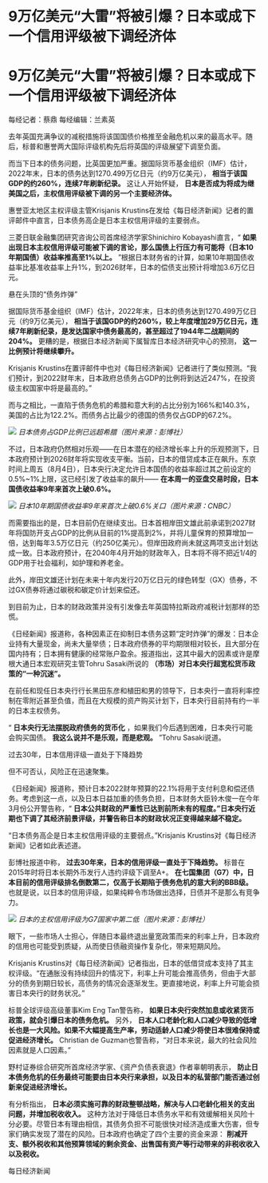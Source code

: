 # 9万亿美元“大雷”将被引爆？日本或成下一个信用评级被下调经济体

# 9万亿美元“大雷”将被引爆？日本或成下一个信用评级被下调经济体

每经记者：蔡鼎 每经编辑：兰素英

去年英国充满争议的减税措施将该国国债价格推至金融危机以来的最高水平。随后，标普和惠誉两大国际评级机构先后将英国的评级展望下调至负面。

而当下日本的债务问题，比英国更加严重。据国际货币基金组织（IMF）估计，2022年末，日本的债务达到1270.499万亿日元（约9万亿美元），
**相当于该国GDP的约260%，连续7年刷新纪录。** 这让人开始怀疑， **日本是否成为将成为继美国之后，主权信用评级被下调的另一个主要经济体。**

惠誉亚太地区主权评级主管Krisjanis Krustins在发给《每日经济新闻》记者的置评邮件中直言，日本债务高企是日本主权信用评级的主要弱点。

三菱日联金融集团研究咨询公司首席经济学家Shinichiro Kobayashi直言，“
**如果出现日本主权信用评级可能被下调的言论，那么国债上行压力有可能将（日本10年期国债）收益率推高至1%以上。**
”根据日本财务省的计算，如果10年期国债收益率比基准收益率上升1%，到2026财年，日本的偿债支出预计将增加3.6万亿日元。

悬在头顶的“债务炸弹”

据国际货币基金组织（IMF）估计，2022年末，日本的债务达到1270.499万亿日元（约9万亿美元），
**相当于该国GDP的约260%，较上年度增加29万亿日元，连续7年刷新纪录，是发达国家中债务最高的，甚至超过了1944年二战期间的204%。**
更糟的是，根据日本经济新闻下属智库日本经济研究中心的预测， **这一比例预计将继续攀升。**

Krisjanis
Krustins在置评邮件中也对《每日经济新闻》记者进行了类似预测。“我们预计，到2022财年末，日本政府总债务占GDP的比例将到达近247%，在投资级主权国家中将是最高的。”

而与之相比，一直陷于债务危机的希腊和意大利的占比分别为166%和140.3%，美国的占比为122.2%。而债务占比最少的德国的债务仅占GDP的67.2%。

![](https://inews.gtimg.com/om_bt/OpnKYOgWWV2gUNxXYVkTIosPlZQbcF2JxDlyCMH4WPLlcAA/1000)
_日本债务占GDP比例已远超希腊（图片来源：彭博社）_

不过，日本政府仍然相对乐观——在日本潜在的经济增长率上升的乐观预测下，日本政府预计到2026财年将实现收支平衡。当前，日本的借贷成本正在飙升。东京时间上周五（8月4日），日本央行决定允许日本国债的收益率超过其之前设定的0.5%~1%上限，这已经引发了收益率的飙升——
**在本周一的亚盘交易时段，日本国债收益率9年来首次上破0.6%。**

![](https://inews.gtimg.com/om_bt/OdiZ5t2An5zbTon8eTE7EVUNfmt_IBLmRvWy7MZMiCwrIAA/1000)
_日本10年期国债收益率9年来首次上破0.6%关口（图片来源：CNBC）_

而需要指出的是，日本目前仍在继续支出。日本首相岸田文雄此前承诺到2027财年将国防开支占GDP的比例从目前的1%提高到2%，并将儿童保育的预算增加一倍，达到每年3.5万亿日元（约250亿美元）。但岸田政府尚未就这两项支出计划达成一致。日本政府预计，在2040年4月开始的财政年入，日本将不得不把近1/4的GDP用于社会福利，如护理和养老金。

此外，岸田文雄还计划在未来十年内发行20万亿日元的绿色转型（GX）债券，不过GX债券将通过碳税和碳定价计划来偿还。

到目前为止，日本的财政政策并没有引发像去年英国特拉斯政府减税计划那样的恐慌。

《日经新闻》报道称，各种因素正在抑制日本债务这颗“定时炸弹”的爆发：日本企业持有大量现金，尚未大量举债；日本政府债券的平均期限相对较长，且大部分在国内持有；日本拥有健康的经常账户盈余。报道指出，这其中最大的因素或许是摩根大通日本宏观研究主管Tohru
Sasaki所说的 **（市场）对日本央行超宽松货币政策的“一种沉迷”。**

在前任和现任日本央行行长黑田东彦和植田和男的领导下，日本央行一直将利率控制在零附近甚至负值，而且在大规模的资产购买计划下，日本央行目前持有约一半的日本主权债务。

“ **日本央行无法摆脱政府债务的货币化** ，如果我们今后遇到困难，日本央行可能会购买国债。 **我这么说并不是乐观，而是悲观。** ”Tohru
Sasaki说道。

过去30年，日本信用评级一直处于下降趋势

但不可否认，风险正在迅速聚集。

《日经新闻》报道称，预计日本2022财年预算的22.1%将用于支付利息和偿还债务。考虑到这一点，以及日本日益加重的债务负担，日本财务大臣铃木俊一在今年3月份公开警告称，“
**日本公共财政的严重性已达到前所未有的程度。”日本央行近期也下调了其经济前景评级，并警告称日本的财政状况正变得越来越不稳定。**

“日本债务高企是日本主权信用评级的主要弱点。”Krisjanis Krustins对《每日经济新闻》记者如此表述道。

彭博社报道中称， **过去30年来，日本的信用评级一直处于下降趋势。** 标普在2015年时将日本长期外币发行人违约评级下调至A+。
**在七国集团（G7）中，日本目前的信用评级排名倒数第二，仅高于长期陷于债务危机的意大利的BBB级。**
也就是说，以日本的信用评级，如果纯粹令市场做出选择，日债并不是那么有竞争力。

![](https://inews.gtimg.com/om_bt/OoUlZm5ZfSppDsi7i_vFe_ryCGtMPyTHddgoufYgGUPzwAA/1000)
_日本的主权信用评级为G7国家中第二低（图片来源：彭博社）_

眼下，一些市场人士担心，伴随日本最终退出量宽政策而来的利率上升，日本政府的信用也可能受到质疑，从而使日债融资操作复杂化，带来短期风险。

Krisjanis
Krustins对《每日经济新闻》记者指出，日本的低借贷成本支持了其主权评级。“在通胀没有持续回升的情况下，利率上升可能会推高债务，但由于大部分的债务到期日较长，高债务的情况会逐渐发生。更直接地说，利率上升可能会损害日本央行的财务状况。”

标普全球评级高级董事Kim Eng Tan警告称， **如果日本央行突然加息或收紧货币政策，就会引爆日本的债务危机。** 另外，
**日本人口老龄化和人口减少导致的低增长也是一大风险。如果不大幅提高生产率，劳动适龄人口减少将使日本很难保持或促进经济增长。** Christian de
Guzman也警告称，“对日本来说，最大的社会风险因素就是人口因素。”

野村证券综合研究所首席经济学家、《资产负债表衰退》作者辜朝明表示，
**防止日本债务危机的任务最终可能要由日本央行来承担，以及日本的私营部门能否通过创新来促进经济增长。**

有分析指出， **日本必须实施可靠的财政整顿战略，解决与人口老龄化相关的支出问题，并增加税收收入。**
这种方法对于降低日本债务水平和有效缓解相关风险十分必要。尽管日本有理由相信，其债务负担不可能很快对经济造成重大伤害，但专家们确实发现了潜在的风险。日本政府也确定了四个主要的资金来源：
**削减开支、额外税收和其他预算领域的剩余资金、出售国有资产等行动带来的非税收收入以及税收。**

每日经济新闻

